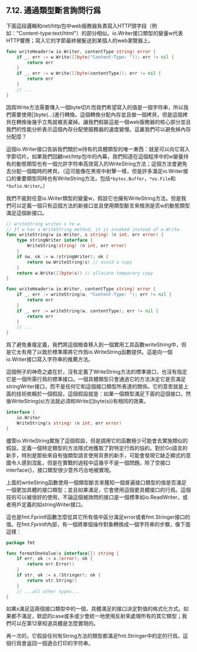 ## 7.12. 通過類型斷言詢問行爲

下面這段邏輯和net/http包中web服務器負責寫入HTTP頭字段（例如："Content-type:text/html"）的部分相似。io.Writer接口類型的變量w代表HTTP響應；寫入它的字節最終被髮送到某個人的web瀏覽器上。

```go
func writeHeader(w io.Writer, contentType string) error {
	if _, err := w.Write([]byte("Content-Type: ")); err != nil {
		return err
	}
	if _, err := w.Write([]byte(contentType)); err != nil {
		return err
	}
	// ...
}
```

因爲Write方法需要傳入一個byte切片而我們希望寫入的值是一個字符串，所以我們需要使用[]byte(...)進行轉換。這個轉換分配內存並且做一個拷貝，但是這個拷貝在轉換後幾乎立馬就被丟棄掉。讓我們假裝這是一個web服務器的核心部分並且我們的性能分析表示這個內存分配使服務器的速度變慢。這裏我們可以避免掉內存分配麼？

這個io.Writer接口告訴我們關於w持有的具體類型的唯一東西：就是可以向它寫入字節切片。如果我們回顧net/http包中的內幕，我們知道在這個程序中的w變量持有的動態類型也有一個允許字符串高效寫入的WriteString方法；這個方法會避免去分配一個臨時的拷貝。（這可能像在黑夜中射擊一樣，但是許多滿足io.Writer接口的重要類型同時也有WriteString方法，包括`*bytes.Buffer`，`*os.File`和`*bufio.Writer`。）

我們不能對任意io.Writer類型的變量w，假設它也擁有WriteString方法。但是我們可以定義一個只有這個方法的新接口並且使用類型斷言來檢測是否w的動態類型滿足這個新接口。

```go
// writeString writes s to w.
// If w has a WriteString method, it is invoked instead of w.Write.
func writeString(w io.Writer, s string) (n int, err error) {
	type stringWriter interface {
		WriteString(string) (n int, err error)
	}
	if sw, ok := w.(stringWriter); ok {
		return sw.WriteString(s) // avoid a copy
	}
	return w.Write([]byte(s)) // allocate temporary copy
}

func writeHeader(w io.Writer, contentType string) error {
	if _, err := writeString(w, "Content-Type: "); err != nil {
		return err
	}
	if _, err := writeString(w, contentType); err != nil {
		return err
	}
	// ...
}
```

爲了避免重複定義，我們將這個檢查移入到一個實用工具函數writeString中，但是它太有用了以致於標準庫將它作爲io.WriteString函數提供。這是向一個io.Writer接口寫入字符串的推薦方法。

這個例子的神奇之處在於，沒有定義了WriteString方法的標準接口，也沒有指定它是一個所需行爲的標準接口。一個具體類型只會通過它的方法決定它是否滿足stringWriter接口，而不是任何它和這個接口類型所表達的關係。它的意思就是上面的技術依賴於一個假設，這個假設就是：如果一個類型滿足下面的這個接口，然後WriteString(s)方法就必須和Write([]byte(s))有相同的效果。

```go
interface {
	io.Writer
	WriteString(s string) (n int, err error)
}
```

儘管io.WriteString實施了這個假設，但是調用它的函數極少可能會去實施類似的假設。定義一個特定類型的方法隱式地獲取了對特定行爲的協約。對於Go語言的新手，特別是那些來自有強類型語言使用背景的新手，可能會發現它缺乏顯式的意圖令人感到混亂，但是在實戰的過程中這幾乎不是一個問題。除了空接口interface{}，接口類型很少意外巧合地被實現。

上面的writeString函數使用一個類型斷言來獲知一個普遍接口類型的值是否滿足一個更加具體的接口類型；並且如果滿足，它會使用這個更具體接口的行爲。這個技術可以被很好的使用，不論這個被詢問的接口是一個標準如io.ReadWriter，或者用戶定義的如stringWriter接口。

這也是fmt.Fprintf函數怎麼從其它所有值中區分滿足error或者fmt.Stringer接口的值。在fmt.Fprintf內部，有一個將單個操作對象轉換成一個字符串的步驟，像下面這樣：

```go
package fmt

func formatOneValue(x interface{}) string {
	if err, ok := x.(error); ok {
		return err.Error()
	}
	if str, ok := x.(Stringer); ok {
		return str.String()
	}
	// ...all other types...
}
```

如果x滿足這兩個接口類型中的一個，具體滿足的接口決定對值的格式化方式。如果都不滿足，默認的case或多或少會統一地使用反射來處理所有的其它類型；我們可以在第12章知道具體是怎麼實現的。

再一次的，它假設任何有String方法的類型都滿足fmt.Stringer中約定的行爲，這個行爲會返回一個適合打印的字符串。
